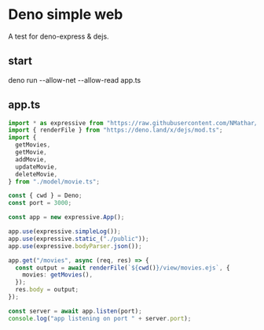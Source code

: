 # Deno simple web

A test for deno-express & dejs.

## start
deno run --allow-net --allow-read app.ts

## app.ts
```typescript
import * as expressive from "https://raw.githubusercontent.com/NMathar/deno-express/master/mod.ts";
import { renderFile } from "https://deno.land/x/dejs/mod.ts";
import {
  getMovies,
  getMovie,
  addMovie,
  updateMovie,
  deleteMovie,
} from "./model/movie.ts";

const { cwd } = Deno;
const port = 3000;

const app = new expressive.App();

app.use(expressive.simpleLog());
app.use(expressive.static_("./public"));
app.use(expressive.bodyParser.json());

app.get("/movies", async (req, res) => {
  const output = await renderFile(`${cwd()}/view/movies.ejs`, {
    movies: getMovies(),
  });
  res.body = output;
});

const server = await app.listen(port);
console.log("app listening on port " + server.port);
```
